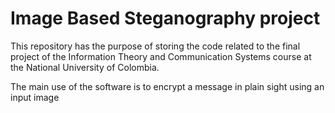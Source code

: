 # Image Based Steganography project

This repository has the purpose of storing the code related to the final project of the Information Theory and Communication Systems course at the National University of Colombia.

The main use of the software is to encrypt a message in plain sight using an input image

